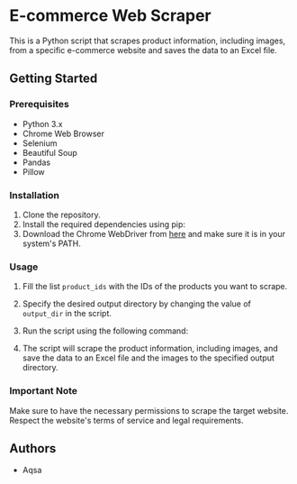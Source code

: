 # E-commerce Web Scraper

This is a Python script that scrapes product information, including images, from a specific e-commerce website and saves the data to an Excel file.

## Getting Started

### Prerequisites

- Python 3.x
- Chrome Web Browser
- Selenium
- Beautiful Soup
- Pandas
- Pillow

### Installation

1. Clone the repository.
2. Install the required dependencies using pip:
3. Download the Chrome WebDriver from [here](https://sites.google.com/a/chromium.org/chromedriver/downloads) and make sure it is in your system's PATH.

### Usage

1. Fill the list `product_ids` with the IDs of the products you want to scrape.
2. Specify the desired output directory by changing the value of `output_dir` in the script.
3. Run the script using the following command:


4. The script will scrape the product information, including images, and save the data to an Excel file and the images to the specified output directory.

### Important Note

Make sure to have the necessary permissions to scrape the target website. Respect the website's terms of service and legal requirements.

## Authors

- Aqsa
